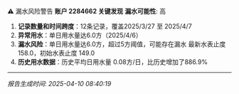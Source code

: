 ⚠️ 漏水风险警告
**账户 2284662 关键发现**
**漏水可能性**: 高
1. **记录数量和时间跨度**：12条记录，覆盖2025/3/27 至 2025/4/7
2. **异常用水**：单日用水量达6.0方（2025/4/6）
3. **漏水风险**：单日用水量达6.0方，超过5方阈值，可能存在漏水
   最新水表止度 158.0，初始水表止度 149.0
4. **历史用水数据**：历史平均日用水量 0.08方/日，比历史增加了886.9%

---
*报告生成时间: 2025-04-10 08:40:19*